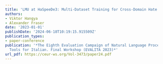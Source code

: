 ```yaml
---
title: 'LMU at HaSpeeDe3: Multi-Dataset Training for Cross-Domain Hate Speech Detection'
authors:
- Viktor Hangya
- Alexander Fraser
date: '2023-01-01'
publishDate: '2024-06-18T10:19:15.915509Z'
publication_types:
- paper-conference
publication: '*The Eighth Evaluation Campaign of Natural Language Processing and Speech
  Tools for Italian. Final Workshop (EVALITA 2023)*'
url_pdf: https://ceur-ws.org/Vol-3473/paper24.pdf
---
```

